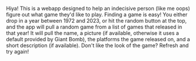 Hiya! This is a webapp designed to help an indecisive person (like me oops) figure out what game they'd like to play.
Finding a game is easy! You either drop in a year between 1972 and 2023, or hit the random button at the top, and the app will pull a random game from a list of games that released in that year!
It will pull the name, a picture (if available, otherwise it uses a default provided by Giant Bomb), the platforms the game released on, and a short description (if available).
Don't like the look of the game? Refresh and try again!
